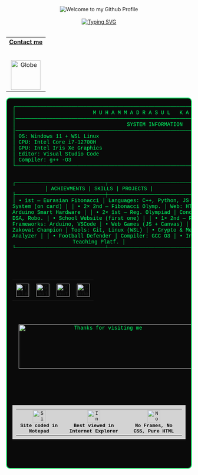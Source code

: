 <!-- "Hero" Header -->
<div align="center">
  <img src="https://github.com/BrunnerLivio/brunnerlivio/blob/master/images/welcome.png?raw=true" style="max-width: 100%;" alt="Welcome to my Github Profile" />
  <br />
  <br />
          <a href="https://git.io/typing-svg"><img src="https://readme-typing-svg.demolab.com?font=Fira+Code&pause=1000&width=435&lines=My+name+is+Muhammadrasul" alt="Typing SVG" /></a>
  <br />
  <br />

<!-- Social -->
<table width="100%" align="center">
<tr>
<td align="center">
  <a href="https://t.me/kari_move">
    <strong>Contact me</strong>
    <br /><br /><br />
      <img alt="Globe" height="80" src="https://i.ibb.co/8g0txKdn/globe.png">   
  </a>
</td>
</tr>
</table>
<pre style="font-family:'Courier New', monospace; background:#0a0a0a; color:#00ff66; padding:15px; border:2px solid #00ff66; border-radius:10px;">
┌────────────────────────────────────────────────────────────────────────────────────────────┐
│                         M U H A M M A D R A S U L   K A R I M O V                          │
│────────────────────────────────────────────────────────────────────────────────────────────│
│                                    SYSTEM INFORMATION                                      │
│────────────────────────────────────────────────────────────────────────────────────────────│
│ OS: Windows 11 + WSL Linux                                                                 │
│ CPU: Intel Core i7-12700H                                                                  │
│ GPU: Intel Iris Xe Graphics                                                                │
│ Editor: Visual Studio Code                                                                 │
│ Compiler: g++ -O3                                                                          │
└────────────────────────────────────────────────────────────────────────────────────────────┘

┌─────────────────────────────┬──────────────────────────────┬───────────────────────────────┐
│         ACHIEVMENTS         |            SKILLS            |            PROJECTS           |
├─────────────────────────────┼──────────────────────────────┼───────────────────────────────|
│ • 1st — Eurasian Fibonacci  │ Languages: C++, Python, JS   │ • RFID Money System (on card) │
│ • 2× 2nd — Fibonacci Olymp. │ Web: HTML, CSS               │ • Arduino Smart Hardware      │
│ • 2× 1st — Reg. Olympiad    │ Concepts: AI/ML, DSA, Robo.  │ • School Website (first one)  │
│ • 1× 2nd — Reg. Olympiad    │ Frameworks: Arduino, VSCode  │ • Web Games (JS + Canvas)     │
│ • 1st — Zakovat Champion    │ Tools: Git, Linux (WSL)      │ • Crypto & Memecoin Analyzer  │
│ • Football Defender         │ Compiler: GCC O3             │ • Informatics Teaching Platf. │
└─────────────────────────────┴──────────────────────────────┴───────────────────────────────┘
<!-- Social -->
<table width="100%" align="center" style="border-collapse: collapse; border: none;">
  <tr align="center" style="border: none;">
    <td style="border: none; padding: 10px;">
      <a href="https://t.me/kari_move" target="_blank">
        <img src="https://upload.wikimedia.org/wikipedia/commons/8/82/Telegram_logo.svg" alt="Telegram" height="35" style="border: none; outline: none;">
      </a>
    </td>
    <td style="border: none; padding: 10px;">
      <a href="mailto:muhammadrasul0723ferps@gmail.com" target="_blank">
        <img src="https://upload.wikimedia.org/wikipedia/commons/4/4e/Gmail_Icon.png" alt="Gmail" height="35" style="border: none; outline: none;">
      </a>
    </td>
    <td style="border: none; padding: 10px;">
      <a href="https://www.youtube.com/@heyfootballshorts" target="_blank">
        <img src="https://www.citypng.com/public/uploads/preview/red-youtube-logo-symbol-701751694792489qxkccchok1.png" alt="YouTube" height="35" style="border: none; outline: none;">
      </a>
    </td>
    <td style="border: none; padding: 10px;">
      <a href="https://codeforces.com/profile/karimov" target="_blank">
        <img src="https://sta.codeforces.com/s/59506/images/codeforces-logo-with-telegram.png" alt="Codeforces" height="35" style="border: none; outline: none;">
      </a>
    </td>
  </tr>
</table>






<div align="center">
  <img height="120" alt="Thanks for visiting me" width="100%" src="https://raw.githubusercontent.com/BrunnerLivio/brunnerlivio/master/images/marquee.svg" />
</div>

<br />
<!-- Retro Footer -->
<table align="center" cellspacing="10" style="background-color:#d3d3d3; border-top:2px solid #000; border-bottom:2px solid #000; font-family:'Courier New', monospace; font-size:13px; color:#000; padding:10px;">
  <tr align="center">
    <td>
      <img src="https://raw.githubusercontent.com/BrunnerLivio/brunnerlivio/master/images/notepad.gif" height="35" alt="Site created with Notepad" /><br>
      <b>Site coded in Notepad</b>
    </td>
    <td>
      <img src="https://raw.githubusercontent.com/BrunnerLivio/brunnerlivio/master/images/ie_logo.gif" height="35" alt="Internet Explorer" /><br>
      <b>Best viewed in Internet Explorer</b>
    </td>
    <td>
      <img src="https://raw.githubusercontent.com/BrunnerLivio/brunnerlivio/master/images/noframes.gif" height="35" alt="No Frames" /><br>
      <b>No Frames, No CSS, Pure HTML</b>
    </td>
  </tr>
</table>




